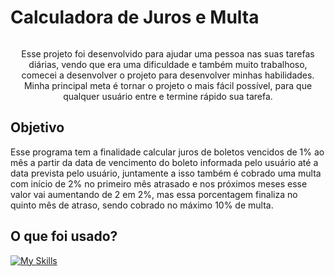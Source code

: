 <h1 style="display: inline-block" align="center">Calculadora de Juros e Multa</h1>

 <p align="center">
  Esse projeto foi desenvolvido para ajudar uma pessoa nas suas tarefas diárias, vendo que era uma dificuldade e também muito trabalhoso, comecei a desenvolver o projeto para desenvolver minhas habilidades. Minha principal meta é tornar o projeto o mais fácil possível, para que qualquer usuário entre e termine rápido sua tarefa.
 </p>

<summary><h2>
 Objetivo
</h2></summary>

<p>
  Esse programa tem a finalidade calcular juros de boletos vencidos de 1% ao mês a partir da data de vencimento do boleto informada pelo usuário até a data prevista pelo usuário, juntamente a isso também é cobrado uma multa com início de 2% no primeiro mês atrasado e nos próximos meses esse valor vai aumentando de 2 em 2%, mas essa porcentagem finaliza no quinto mês de atraso, sendo cobrado no máximo 10% de multa.
</p>

## O que foi usado?

[![My Skills](https://skillicons.dev/icons?i=js,html,css,vscode,git)](https://skillicons.dev)
